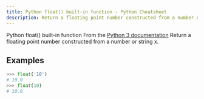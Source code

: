 ```yaml
---
title: Python float() built-in function - Python Cheatsheet
description: Return a floating point number constructed from a number or string x.
---
```


<base-title :title="frontmatter.title" :description="frontmatter.description">
Python float() built-in function
</base-title>

<base-disclaimer>
  <base-disclaimer-title>
    From the <a target="_blank" href="https://docs.python.org/3/library/functions.html#float">Python 3 documentation</a>
  </base-disclaimer-title>
  <base-disclaimer-content>
   Return a floating point number constructed from a number or string x.
  </base-disclaimer-content>
</base-disclaimer>

## Examples

```python
>>> float('10')
# 10.0
>>> float(10)
# 10.0
```
